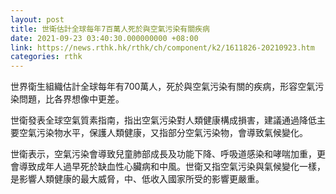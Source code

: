 ```yaml
---
layout: post
title: 世衛估計全球每年7百萬人死於與空氣污染有關疾病
date: 2021-09-23 03:40:30.000000000 +08:00
link: https://news.rthk.hk/rthk/ch/component/k2/1611826-20210923.htm
categories: rthk
---
```


世界衛生組織估計全球每年有700萬人，死於與空氣污染有關的疾病，形容空氣污染問題，比各界想像中更差。

世衛發表全球空氣質素指南，指出空氣污染對人類健康構成損害，建議通過降低主要空氣污染物水平，保護人類健康，又指部分空氣污染物，會導致氣候變化。

世衛表示，空氣污染會導致兒童肺部成長及功能下降、呼吸道感染和哮喘加重，更會導致成年人過早死於缺血性心臟病和中風。世衛又指空氣污染與氣候變化一樣，是影響人類健康的最大威脅，中、低收入國家所受的影響更嚴重。
